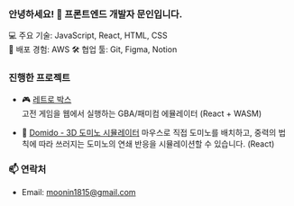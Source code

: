 ### 안녕하세요! 👋 프론트엔드 개발자 문인입니다.

💻 주요 기술: JavaScript, React, HTML, CSS  
🚀 배포 경험: AWS
🛠 협업 툴: Git, Figma, Notion


### 진행한 프로젝트

- 🎮 [레트로 박스](https://github.com/moonin1228/retrobox)  
  고전 게임을 웹에서 실행하는 GBA/패미컴 에뮬레이터 (React + WASM)

- 🎲 [Domido - 3D 도미노 시뮬레이터](https://github.com/Domi-do/Domido)
  마우스로 직접 도미노를 배치하고, 중력의 법칙에 따라 쓰러지는 도미노의 연쇄 반응을 시뮬레이션할 수 있습니다. (React)



### 📫 연락처

- Email: moonin1815@gmail.com  
